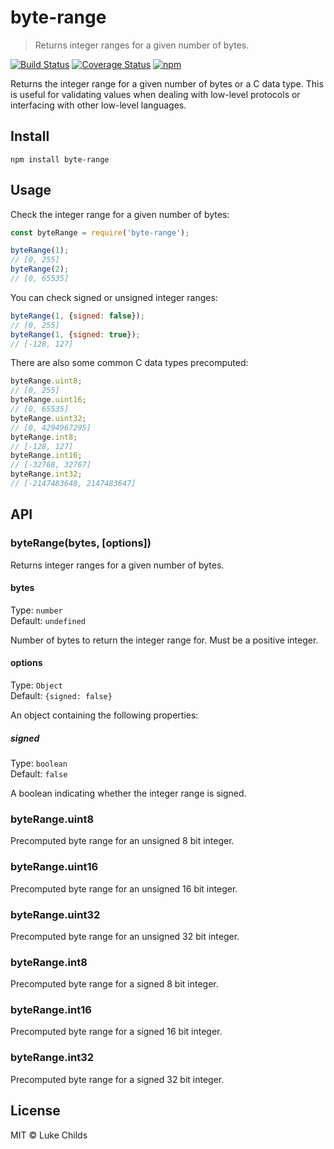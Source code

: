 # byte-range

> Returns integer ranges for a given number of bytes.

[![Build Status](https://travis-ci.com/lukechilds/byte-range.svg?branch=master)](https://travis-ci.com/lukechilds/byte-range)
[![Coverage Status](https://coveralls.io/repos/github/lukechilds/byte-range/badge.svg?branch=master)](https://coveralls.io/github/lukechilds/byte-range?branch=master)
[![npm](https://img.shields.io/npm/v/byte-range.svg)](https://www.npmjs.com/package/byte-range)

Returns the integer range for a given number of bytes or a C data type. This is useful for validating values when dealing with low-level protocols or interfacing with other low-level languages.

## Install

```shell
npm install byte-range
```

## Usage

Check the integer range for a given number of bytes:

```js
const byteRange = require('byte-range');

byteRange(1);
// [0, 255]
byteRange(2);
// [0, 65535]
```

You can check signed or unsigned integer ranges:

```js
byteRange(1, {signed: false});
// [0, 255]
byteRange(1, {signed: true});
// [-128, 127]
```

There are also some common C data types precomputed:

```js
byteRange.uint8;
// [0, 255]
byteRange.uint16;
// [0, 65535]
byteRange.uint32;
// [0, 4294967295]
byteRange.int8;
// [-128, 127]
byteRange.int16;
// [-32768, 32767]
byteRange.int32;
// [-2147483648, 2147483647]
```

## API

### byteRange(bytes, [options])

Returns integer ranges for a given number of bytes.

#### bytes

Type: `number`<br />
Default: `undefined`

Number of bytes to return the integer range for. Must be a positive integer.

#### options

Type: `Object`<br />
Default: `{signed: false}`

An object containing the following properties:

##### signed

Type: `boolean`<br>
Default: `false`

A boolean indicating whether the integer range is signed.

### byteRange.uint8

Precomputed byte range for an unsigned 8 bit integer.

### byteRange.uint16

Precomputed byte range for an unsigned 16 bit integer.

### byteRange.uint32

Precomputed byte range for an unsigned 32 bit integer.

### byteRange.int8

Precomputed byte range for a signed 8 bit integer.

### byteRange.int16

Precomputed byte range for a signed 16 bit integer.

### byteRange.int32

Precomputed byte range for a signed 32 bit integer.

## License

MIT © Luke Childs
